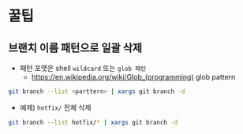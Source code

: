 <!-- TITLE: Git -->
<!-- SUBTITLE: Git -->

# 꿀팁
## 브랜치 이름 패턴으로 일괄 삭제
* 패턴 포맷은 shell `wildcard` 또는 `glob 패턴`
	* https://en.wikipedia.org/wiki/Glob_(programming) glob pattern
```sh
git branch --list <parttern> | xargs git branch -d
```
* 예제) `hotfix/` 전체 삭제
```sh
git branch --list hotfix/* | xargs git branch -d
```